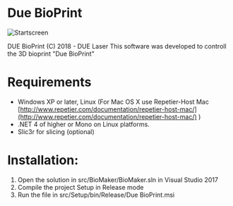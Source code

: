 # Due BioPrint

![Startscreen](http://duelaser.com/)

DUE BioPrint (C) 2018 - DUE Laser
This software was developed to controll the 3D bioprint "Due BioPrint"

# Requirements

* Windows XP or later, Linux (For Mac OS X use Repetier-Host Mac [http://www.repetier.com/documentation/repetier-host-mac/](http://www.repetier.com/documentation/repetier-host-mac/) )
* .NET 4 of higher or Mono on Linux platforms.
* Slic3r for slicing (optional)
	
# Installation:

1. Open the solution in src/BioMaker/BioMaker.sln in Visual Studio 2017 
2. Compile the project Setup in Release mode
3. Run the file in src/Setup/bin/Release/Due BioPrint.msi
